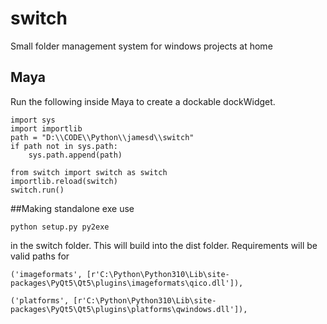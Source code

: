 # switch
Small folder management system for windows projects at home

## Maya
Run the following inside Maya to create a dockable dockWidget.

````
import sys
import importlib
path = "D:\\CODE\\Python\\jamesd\\switch"
if path not in sys.path:
    sys.path.append(path)

from switch import switch as switch
importlib.reload(switch)
switch.run()
````

##Making standalone exe use 
````
python setup.py py2exe
````
in the switch folder. This will build into the dist folder.
Requirements will be valid paths for
````
('imageformats', [r'C:\Python\Python310\Lib\site-packages\PyQt5\Qt5\plugins\imageformats\qico.dll']),

('platforms', [r'C:\Python\Python310\Lib\site-packages\PyQt5\Qt5\plugins\platforms\qwindows.dll']),
````
